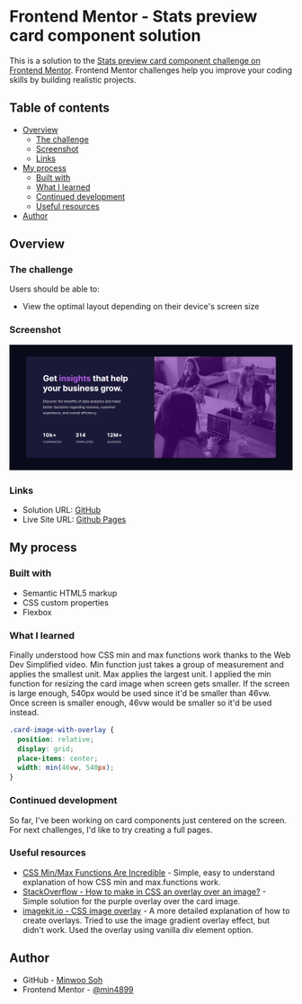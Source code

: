 # Frontend Mentor - Stats preview card component solution

This is a solution to the [Stats preview card component challenge on Frontend Mentor](https://www.frontendmentor.io/challenges/stats-preview-card-component-8JqbgoU62). Frontend Mentor challenges help you improve your coding skills by building realistic projects. 

## Table of contents

- [Overview](#overview)
  - [The challenge](#the-challenge)
  - [Screenshot](#screenshot)
  - [Links](#links)
- [My process](#my-process)
  - [Built with](#built-with)
  - [What I learned](#what-i-learned)
  - [Continued development](#continued-development)
  - [Useful resources](#useful-resources)
- [Author](#author)

## Overview

### The challenge

Users should be able to:

- View the optimal layout depending on their device's screen size

### Screenshot

![](./screenshot.png)

### Links

- Solution URL: [GitHub](https://github.com/min4899/Frontend-Mentor-Stats-Preview-Card-Component)
- Live Site URL: [Github Pages](https://min4899.github.io/Frontend-Mentor-Stats-Preview-Card-Component/)

## My process

### Built with

- Semantic HTML5 markup
- CSS custom properties
- Flexbox

### What I learned

Finally understood how CSS min and max functions work thanks to the Web Dev Simplified video. Min function just takes a group of measurement and applies the smallest unit. Max applies the largest unit. I applied the min function for resizing the card image when screen gets smaller. If the screen is large enough, 540px would be used since it'd be smaller than 46vw. Once screen is smaller enough, 46vw would be smaller so it'd be used instead.

```css
.card-image-with-overlay {
  position: relative;
  display: grid;
  place-items: center;
  width: min(46vw, 540px);
}
```

### Continued development

So far, I've been working on card components just centered on the screen. For next challenges, I'd like to try creating a full pages.

### Useful resources

- [CSS Min/Max Functions Are Incredible](https://www.youtube.com/watch?v=MHN0d8R_swc&ab_channel=WebDevSimplified) - Simple, easy to understand explanation of how CSS min and max.functions work.
- [StackOverflow - How to make in CSS an overlay over an image?](https://stackoverflow.com/questions/21086385/how-to-make-in-css-an-overlay-over-an-image) - Simple solution for the purple overlay over the card image.
- [imagekit.io - CSS image overlay](https://imagekit.io/blog/css-image-overlay/) - A more detailed explanation of how to create overlays. Tried to use the image gradient overlay effect, but didn't work. Used the overlay using vanilla div element option.

## Author

- GitHub - [Minwoo Soh](https://github.com/min4899)
- Frontend Mentor - [@min4899](https://www.frontendmentor.io/profile/min4899)